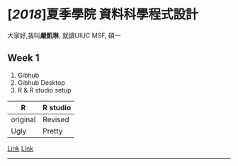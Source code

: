 # [*2018*]夏季學院 資料科學程式設計

大家好,我叫**嚴凱琳**, 就讀UIUC MSF, 碩一




## Week 1

1. Gibhub
2. Gibhub Desktop
3. R & R studio setup

R| R studio
-| --------
original| Revised
Ugly| Pretty


[Link](https://karineyeng.github.io/example/week1/123.html)
[Link](https://karineyeng.github.io/example/week2/678.html)

*****